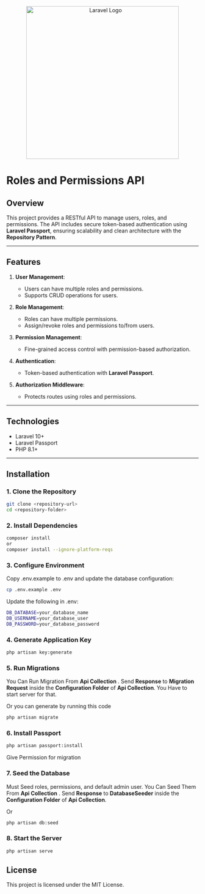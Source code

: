 <p align="center"><a href="https://laravel.com" target="_blank"><img src="https://raw.githubusercontent.com/laravel/art/master/logo-lockup/5%20SVG/2%20CMYK/1%20Full%20Color/laravel-logolockup-cmyk-red.svg" width="400" alt="Laravel Logo"></a></p>

# Roles and Permissions API

## Overview
This project provides a RESTful API to manage users, roles, and permissions. The API includes secure token-based authentication using **Laravel Passport**, ensuring scalability and clean architecture with the **Repository Pattern**.

---

## Features
1. **User Management**:
   - Users can have multiple roles and permissions.
   - Supports CRUD operations for users.

2. **Role Management**:
   - Roles can have multiple permissions.
   - Assign/revoke roles and permissions to/from users.

3. **Permission Management**:
   - Fine-grained access control with permission-based authorization.

4. **Authentication**:
   - Token-based authentication with **Laravel Passport**.

5. **Authorization Middleware**:
   - Protects routes using roles and permissions.

---

## Technologies
- Laravel 10+
- Laravel Passport
- PHP 8.1+

---

## Installation

### 1. Clone the Repository
```bash
git clone <repository-url>
cd <repository-folder>
```
### 2. Install Dependencies
```bash
composer install
or
composer install --ignore-platform-reqs
```
### 3. Configure Environment
Copy .env.example to .env and update the database 
configuration:
```bash
cp .env.example .env
```
Update the following in .env:
```bash
DB_DATABASE=your_database_name
DB_USERNAME=your_database_user
DB_PASSWORD=your_database_password
```
### 4. Generate Application Key
```bash
php artisan key:generate
```
### 5. Run Migrations
You Can Run Migration From **Api Collection** . Send **Response** to **Migration Request** inside the **Configuration Folder** of **Api Collection**. You Have to start server for that. 

Or you can generate by running this code
```bash
php artisan migrate

```
### 6. Install Passport
```bash
php artisan passport:install
```
Give Permission for migration

### 7. Seed the Database
Must Seed roles, permissions, and default admin user. You Can Seed Them From **Api Collection** . Send **Response** to **DatabaseSeeder** inside the **Configuration Folder** of **Api Collection**. 

Or
```bash
php artisan db:seed
```
### 8. Start the Server

```bash
php artisan serve
```

## License
This project is licensed under the MIT License.